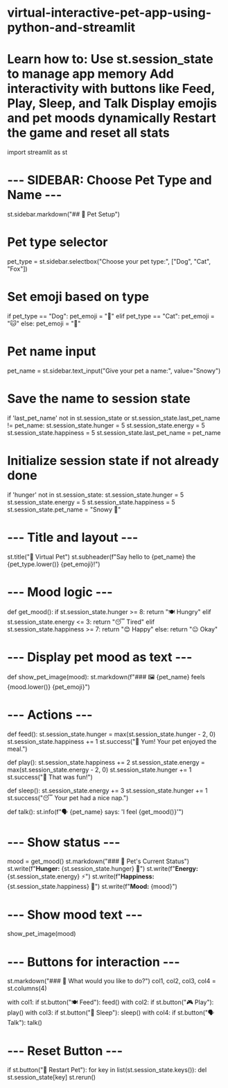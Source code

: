 # virtual-interactive-pet-app-using-python-and-streamlit
# Learn how to: Use st.session_state to manage app memory Add interactivity with buttons like Feed, Play, Sleep, and Talk Display emojis and pet moods dynamically Restart the game and reset all stats


import streamlit as st

# --- SIDEBAR: Choose Pet Type and Name ---
st.sidebar.markdown("## 🐾 Pet Setup")

# Pet type selector
pet_type = st.sidebar.selectbox("Choose your pet type:", ["Dog", "Cat", "Fox"])

# Set emoji based on type
if pet_type == "Dog":
    pet_emoji = "🐶"
elif pet_type == "Cat":
    pet_emoji = "🐱"
else:
    pet_emoji = "🦊"

# Pet name input
pet_name = st.sidebar.text_input("Give your pet a name:", value="Snowy")

# Save the name to session state
if 'last_pet_name' not in st.session_state or st.session_state.last_pet_name != pet_name:
    st.session_state.hunger = 5
    st.session_state.energy = 5
    st.session_state.happiness = 5
    st.session_state.last_pet_name = pet_name

# Initialize session state if not already done
if 'hunger' not in st.session_state:
    st.session_state.hunger = 5
    st.session_state.energy = 5
    st.session_state.happiness = 5
    st.session_state.pet_name = "Snowy 🐾"

# --- Title and layout ---
st.title("🐾 Virtual Pet")
st.subheader(f"Say hello to {pet_name} the {pet_type.lower()} {pet_emoji}!")

# --- Mood logic ---
def get_mood():
    if st.session_state.hunger >= 8:
        return "🍽️ Hungry"
    elif st.session_state.energy <= 3:
        return "😴 Tired"
    elif st.session_state.happiness >= 7:
        return "😊 Happy"
    else:
        return "😐 Okay"

# --- Display pet mood as text ---
def show_pet_image(mood):
    st.markdown(f"### 🖼️ {pet_name} feels {mood.lower()} {pet_emoji}")

# --- Actions ---
def feed():
    st.session_state.hunger = max(st.session_state.hunger - 2, 0)
    st.session_state.happiness += 1
    st.success("🍖 Yum! Your pet enjoyed the meal.")

def play():
    st.session_state.happiness += 2
    st.session_state.energy = max(st.session_state.energy - 2, 0)
    st.session_state.hunger += 1
    st.success("🎾 That was fun!")

def sleep():
    st.session_state.energy += 3
    st.session_state.hunger += 1
    st.success("😴 Your pet had a nice nap.")

def talk():
    st.info(f"🗣️ {pet_name} says: 'I feel {get_mood()}'")

# --- Show status ---
mood = get_mood()
st.markdown("### 🧾 Pet's Current Status")
st.write(f"**Hunger:** {st.session_state.hunger} 🍗")
st.write(f"**Energy:** {st.session_state.energy} ⚡")
st.write(f"**Happiness:** {st.session_state.happiness} 🎈")
st.write(f"**Mood:** {mood}")

# --- Show mood text ---
show_pet_image(mood)

# --- Buttons for interaction ---
st.markdown("### 💬 What would you like to do?")
col1, col2, col3, col4 = st.columns(4)

with col1:
    if st.button("🍽️ Feed"):
        feed()
with col2:
    if st.button("🎮 Play"):
        play()
with col3:
    if st.button("🛌 Sleep"):
        sleep()
with col4:
    if st.button("🗣️ Talk"):
        talk()

# --- Reset Button ---
if st.button("🔁 Restart Pet"):
    for key in list(st.session_state.keys()):
        del st.session_state[key]
    st.rerun()
